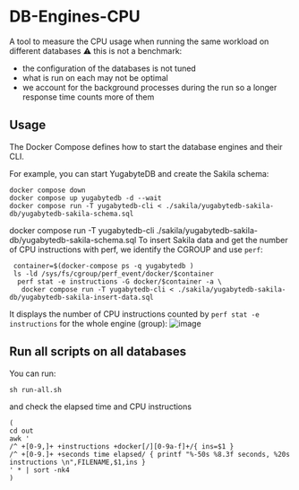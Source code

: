 # DB-Engines-CPU
A tool to measure the CPU usage when running the same workload on different databases 
⚠️  this is not a benchmark:
- the configuration of the databases is not tuned
- what is run on each may not be optimal
- we account for the background processes during the run so a longer response time counts more of them

## Usage

The Docker Compose defines how to start the database engines and their CLI.

For example, you can start YugabyteDB and create the Sakila schema:
```
docker compose down
docker compose up yugabytedb -d --wait
docker compose run -T yugabytedb-cli < ./sakila/yugabytedb-sakila-db/yugabytedb-sakila-schema.sql
```
docker compose run -T yugabytedb-cli ./sakila/yugabytedb-sakila-db/yugabytedb-sakila-schema.sql
To insert Sakila data and get the number of CPU instructions with perf, we identify the CGROUP and use `perf`:
```
 container=$(docker-compose ps -q yugabytedb )
 ls -ld /sys/fs/cgroup/perf_event/docker/$container
  perf stat -e instructions -G docker/$container -a \
   docker compose run -T yugabytedb-cli < ./sakila/yugabytedb-sakila-db/yugabytedb-sakila-insert-data.sql
```
It displays the number of CPU instructions counted by `perf stat -e instructions` for the whole engine (group):
![image](https://github.com/FranckPachot/DB-Engines-CPU/assets/33070466/745f89ae-c5e5-45d2-8718-d09928e574f1)


## Run all scripts on all databases

You can run:
```
sh run-all.sh
```
and check the elapsed time and CPU instructions
```
(
cd out
awk '
/^ +[0-9,]+ +instructions +docker[/][0-9a-f]+/{ ins=$1 }
/^ +[0-9.]+ +seconds time elapsed/ { printf "%-50s %8.3f seconds, %20s instructions \n",FILENAME,$1,ins }
' * | sort -nk4
)
```
